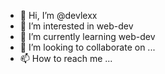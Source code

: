 - 👋 Hi, I’m @devlexx
- 👀 I’m interested in web-dev
- 🌱 I’m currently learning web-dev
- 💞️ I’m looking to collaborate on ...
- 📫 How to reach me ...

<!---
devlexx/devlexx is a ✨ special ✨ repository because its `README.md` (this file) appears on your GitHub profile.
You can click the Preview link to take a look at your changes.
--->
